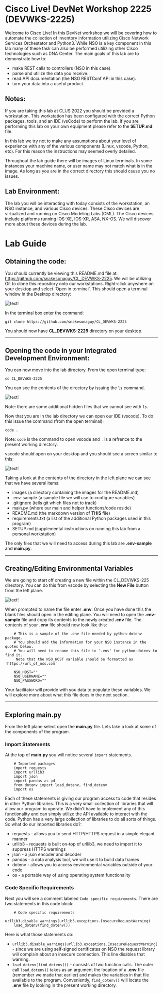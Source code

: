 # Cisco Live! DevNet Workshop 2225 (DEVWKS-2225)

Welcome to Cisco Live! In this DevNet workshop we will be covering how to automate the collection of inventory information utilizing Cisco Network Services Orchestator and Python3. While NSO is a key component in this lab many of these task can also be performed utilizing other Cisco technologies such as DNA Center. The main goals of this lab are to demonstrate how to:

- make REST calls to controllers (NSO in this case).
- parse and utilize the data you receive.
- read API documentation (the NSO RESTConf API in this case).
- turn your data into a useful product.

## Notes:

If you are taking this lab at CLUS 2022 you should be provided a workstation. This workstation has been configured with the correct Python packages, tools, and an IDE (vsCode) to perform the lab. If you are performing this lab on your own equipment please refer to the **SETUP.md** file. 

In this lab we try not to make any assumptions about your level of experience with any of the various components (Linux, vscode, Python, etc). For this reason the instructions may seemed overly detailed. 

Throughout the lab guide there will be images of Linux terminals. In some instances your machine name, or user name may not match what is in the image. As long as you are in the correct directory this should cause you no issues. 

## Lab Environment:

The lab you will be interacting with today consists of the workstation, an NSO instance, and various Cisco devices. These Cisco devices are virtualized and running on Cisco Modeling Labs (CML). The Cisco devices include platforms running IOS-XE, IOS-XR, ASA, NX-OS. We will discover more about these devices during the lab. 

# Lab Guide

## Obtaining the code:

You should currently be viewing this README.md file at: https://github.com/snakesonaguy/CL_DEVWKS-2225. We will be utilizing Git to clone this repository onto our workstations. Right-click anywhere on your desktop and select 'Open in terminal'. This should open a terminal window in the Desktop directory:

![text!](/images/open_term.png)

In the terminal box enter the command: 

`git clone https://github.com/snakesonaguy/CL_DEVWKS-2225`

You should now have **CL_DEVWKS-2225** directory on your desktop. 

---

## Opening the code in your Integrated Development Environment:

You can now move into the lab directory. From the open terminal type:

`cd CL_DEVWKS-2225`

You can see the contents of the directory by issuing the `ls` command. 

![text!](/images/ls.png)

Note: there are some additional hidden files that we cannot see with `ls`. 

Now that you are in the lab directory we can open our IDE (vscode). To do this issue the command (from the open terminal):

`code .`

Note: `code` is the command to open vscode and `.` is a refrence to the present working directory. 

vscode should open on your desktop and you should see a screen similar to this:

![text!](/images/open_code.png)

Taking a look at the contents of the directory in the left plane we can see that we have several items:

- images (a directory containing the images for the README.md)
- .env-sample (a sample file we will use to configure variables)
- .gitignore (tells git which files not to track)
- main.py (where our main and helper functions/code reside)
- README.md (the markdown version of **THIS** file)
- requirements.txt (a list of the additional Python packages used in this program)
- SETUP.md (supplemental instructions on running this lab from a personal workstation)

The only files that we will need to access during this lab are **.env-sample** and **main.py**.

---

## Creating/Editing Environmental Variables

We are going to start off creating a new file within the CL_DEVWKS-225 directory. You can do this from vscode by selecting the **New File** button from the left plane. 

![text!](images/new_file.png)

When prompted to name the file enter **.env**. Once you have done this the blank files should open in the editing plane. You will need to open the **.env-sample** file and copy its contents to the newly created **.env** file. The contents of your **.env** file should now look like this:

```
    # This is a sample of the .env file needed by python-dotenv package. 
    # You should add the information for your NSO instance in the quotes below.
    # You will need to rename this file to '.env' for python-dotenv to find it.
     Note that the NSO_HOST variable should be formatted as 'https://url_of_nso.com'

    NSO_HOST=""
    NSO_USERNAME=""
    NSO_PASSWORD=""
```

Your facilitator will provide with you data to populate these variables. We will explore more about what this file does in the next section. 

---

## Exploring **main.py**

From the left plane select open the **main.py** file. Lets take a look at some of the components of the program.

### Import Statements

At the top of **main.py** you will notice several `import` statements. 

```
    # Imported packages
    import requests
    import urllib3
    import json
    import pandas as pd
    from dotenv import load_dotenv, find_dotenv
    import os
```

Each of these statements is giving our program access to code that resides in other Python libraries. This is a very small collection of libraries that will allow our program to operate. We didn't have to implement any of this functionality and can simply utilize the API available to interact with the code. Python has a very large collection of libraries to do all sorts of things. So what do our imported libraries do?:

- requests - allows you to send HTTP/HTTPS request in a simple elegant manner
- urllib3 - requests is built on-top of urllib3, we need to import it to suppress HTTPS warnings
- json - a json encoder and decoder
- pandas - a data analysis tool, we will use it to build data frames
- dotenv - allows you to access environmental variables outside of your code
- os - a portable way of using operating system functionality

### Code Specific Requirements

Next you will see a comment labeled `Code specific requirements`. There are two statements in this code block:

```
    # Code specific requirements
    urllib3.disable_warnings(urllib3.exceptions.InsecureRequestWarning)
    load_dotenv(find_dotenv())
```
Here is what those statements do:

- `urllib3.disable_warnings(urllib3.exceptions.InsecureRequestWarning)` - since we are using self-signed certificates on NSO the request library will complain about an insecure connection. This line disables that warning. 
- `load_dotenv(find_dotenv())` - consists of two function calls. The outer call `load_dotenv()` takes as an argument the location of a **.env** file (remember we made that earlier) and makes the variables in that file available to the program. Conveniently, `find_dotenv()` will locate the **.env** file by looking in the present working directory.  